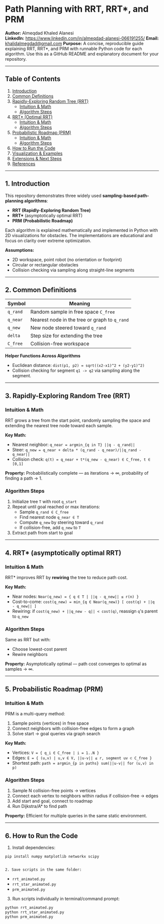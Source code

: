 # Path Planning with RRT, RRT*, and PRM

**Author:** Almeqdad Khaled Alanesi  
**LinkedIn:** https://www.linkedin.com/in/almeqdad-alanesi-066191255/
**Email:** khalidalmegdad@gmail.com
**Purpose:** A concise, reproducible guide explaining RRT, RRT*, and PRM with runnable Python code for each algorithm. Use this as a GitHub README and explanatory document for your repository.

---

## Table of Contents
1. [Introduction](#1-introduction)  
2. [Common Definitions](#2-common-definitions)  
3. [Rapidly-Exploring Random Tree (RRT)](#3-rapidly-exploring-random-tree-rrt)  
   - [Intuition & Math](#intuition--math)  
   - [Algorithm Steps](#algorithm-steps)  
4. [RRT* (Optimal RRT)](#4-rrt-asymptotically-optimal-rrt)  
   - [Intuition & Math](#intuition--math-1)  
   - [Algorithm Steps](#algorithm-steps-1)  
5. [Probabilistic Roadmap (PRM)](#5-probabilistic-roadmap-prm)  
   - [Intuition & Math](#intuition--math-2)  
   - [Algorithm Steps](#algorithm-steps-2)  
6. [How to Run the Code](#6-how-to-run-the-code)  
7. [Visualization & Examples](#7-visualization--examples)  
8. [Extensions & Next Steps](#8-extensions--next-steps)  
9. [References](#9-references)  

---

## 1. Introduction
This repository demonstrates three widely used **sampling-based path-planning algorithms**:  

- **RRT (Rapidly-Exploring Random Tree)**  
- **RRT\*** (asymptotically optimal RRT)  
- **PRM (Probabilistic Roadmap)**  

Each algorithm is explained mathematically and implemented in Python with 2D visualizations for obstacles. The implementations are educational and focus on clarity over extreme optimization.

**Assumptions:**  
- 2D workspace, point robot (no orientation or footprint)  
- Circular or rectangular obstacles  
- Collision checking via sampling along straight-line segments  

---

## 2. Common Definitions
| Symbol | Meaning |
|--------|---------|
| `q_rand` | Random sample in free space `C_free` |
| `q_near` | Nearest node in the tree or graph to `q_rand` |
| `q_new` | New node steered toward `q_rand` |
| `delta` | Step size for extending the tree |
| `C_free` | Collision-free workspace |

**Helper Functions Across Algorithms**  
- Euclidean distance: `dist(p1, p2) = sqrt((x2-x1)^2 + (y2-y1)^2)`  
- Collision checking for segment `q1 -> q2` via sampling along the segment.

---

## 3. Rapidly-Exploring Random Tree (RRT)

### Intuition & Math
RRT grows a tree from the start point, randomly sampling the space and extending the nearest tree node toward each sample.

**Key Math:**
- Nearest neighbor: `q_near = argmin_{q in T} ||q - q_rand||`  
- Steer: `q_new = q_near + delta * (q_rand - q_near)/||q_rand - q_near||`  
- Collision check: `q(t) = q_near + t*(q_new - q_near) ∈ C_free, t ∈ [0,1]`  

**Property:** Probabilistically complete — as iterations → ∞, probability of finding a path → 1.

### Algorithm Steps
1. Initialize tree `T` with root `q_start`  
2. Repeat until goal reached or max iterations:  
   - Sample `q_rand ∈ C_free`  
   - Find nearest node `q_near ∈ T`  
   - Compute `q_new` by steering toward `q_rand`  
   - If collision-free, add `q_new` to `T`  
3. Extract path from start to goal  

---

## 4. RRT* (asymptotically optimal RRT)

### Intuition & Math
RRT* improves RRT by **rewiring** the tree to reduce path cost.  

**Key Math:**
- Near nodes: `Near(q_new) = { q ∈ T | ||q - q_new|| ≤ r(n) }`  
- Cost-to-come: `cost(q_new) = min_{q ∈ Near(q_new)} [ cost(q) + ||q - q_new|| ]`  
- Rewiring: if `cost(q_new) + ||q_new - q|| < cost(q)`, reassign `q`'s parent to `q_new`  

### Algorithm Steps
Same as RRT but with:  
- Choose lowest-cost parent  
- Rewire neighbors  

**Property:** Asymptotically optimal — path cost converges to optimal as samples → ∞.

---

## 5. Probabilistic Roadmap (PRM)

### Intuition & Math
PRM is a multi-query method:
1. Sample points (vertices) in free space  
2. Connect neighbors with collision-free edges to form a graph  
3. Solve start → goal queries via graph search  

**Key Math:**
- Vertices: `V = { q_i ∈ C_free | i = 1..N }`  
- Edges: `E = { (u,v) | u,v ∈ V, ||u-v|| ≤ r, segment uv ⊂ C_free }`  
- Shortest path: `path = argmin_{p in paths} sum(||u-v|| for (u,v) in p)`

### Algorithm Steps
1. Sample N collision-free points → vertices  
2. Connect each vertex to neighbors within radius if collision-free → edges  
3. Add start and goal, connect to roadmap  
4. Run Dijkstra/A* to find path  

**Property:** Efficient for multiple queries in the same static environment.

---

## 6. How to Run the Code

1. Install dependencies:  
```bash
pip install numpy matplotlib networkx scipy
```

```

2. Save scripts in the same folder: 
``` 
- `rrt_animated.py`  
- `rrt_star_animated.py`  
- `prm_animated.py`  

3. Run scripts individually in terminal/command prompt:  
```bash
python rrt_animated.py
python rrt_star_animated.py
python prm_animated.py
